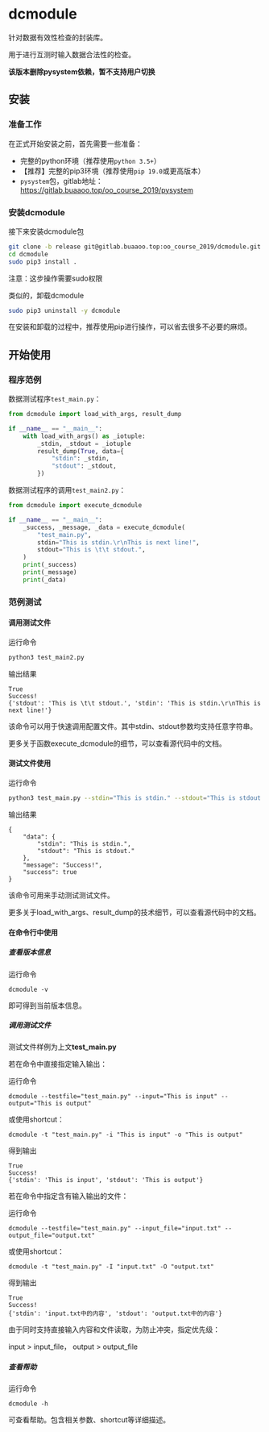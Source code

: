 # dcmodule

针对数据有效性检查的封装库。

用于进行互测时输入数据合法性的检查。

**该版本删除pysystem依赖，暂不支持用户切换**

## 安装

### 准备工作

在正式开始安装之前，首先需要一些准备：

* 完整的python环境（推荐使用`python 3.5+`）
* 【推荐】完整的pip3环境（推荐使用`pip 19.0`或更高版本）
* `pysystem`包，gitlab地址：https://gitlab.buaaoo.top/oo_course_2019/pysystem

### 安装dcmodule

接下来安装dcmodule包

```bash
git clone -b release git@gitlab.buaaoo.top:oo_course_2019/dcmodule.git
cd dcmodule
sudo pip3 install .
```

注意：这步操作需要sudo权限

类似的，卸载dcmodule

```bash
sudo pip3 uninstall -y dcmodule
```

在安装和卸载的过程中，推荐使用pip进行操作，可以省去很多不必要的麻烦。

## 开始使用

### 程序范例

数据测试程序`test_main.py`：

```python
from dcmodule import load_with_args, result_dump

if __name__ == "__main__":
    with load_with_args() as _iotuple:
        _stdin, _stdout = _iotuple
        result_dump(True, data={
            "stdin": _stdin,
            "stdout": _stdout,
        })

```

数据测试程序的调用`test_main2.py`：

```python
from dcmodule import execute_dcmodule

if __name__ == "__main__":
    _success, _message, _data = execute_dcmodule(
        "test_main.py",
        stdin="This is stdin.\r\nThis is next line!",
        stdout="This is \t\t stdout.",
    )
    print(_success)
    print(_message)
    print(_data)

```

### 范例测试

#### 调用测试文件

运行命令

```bash
python3 test_main2.py
```

输出结果

```
True
Success!
{'stdout': 'This is \t\t stdout.', 'stdin': 'This is stdin.\r\nThis is next line!'}
```

该命令可以用于快速调用配置文件。其中stdin、stdout参数均支持任意字符串。

更多关于函数execute_dcmodule的细节，可以查看源代码中的文档。

#### 测试文件使用

运行命令

```bash
python3 test_main.py --stdin="This is stdin." --stdout="This is stdout."
```

输出结果

```
{
    "data": {
        "stdin": "This is stdin.",
        "stdout": "This is stdout."
    },
    "message": "Success!",
    "success": true
}
```

该命令可用来手动测试测试文件。

更多关于load_with_args、result_dump的技术细节，可以查看源代码中的文档。

#### 在命令行中使用

##### 查看版本信息

运行命令

```
dcmodule -v
```

即可得到当前版本信息。

##### 调用测试文件

测试文件样例为上文**test_main.py**

若在命令中直接指定输入输出：

运行命令

```
dcmodule --testfile="test_main.py" --input="This is input" --output="This is output"
```

或使用shortcut：

```
dcmodule -t "test_main.py" -i "This is input" -o "This is output"
```

得到输出

```
True
Success!
{'stdin': 'This is input', 'stdout': 'This is output'}
```

若在命令中指定含有输入输出的文件：

运行命令

```
dcmodule --testfile="test_main.py" --input_file="input.txt" --output_file="output.txt"
```

或使用shortcut：

```
dcmodule -t "test_main.py" -I "input.txt" -O "output.txt"
```

得到输出

```
True
Success!
{'stdin': 'input.txt中的内容', 'stdout': 'output.txt中的内容'}
```

由于同时支持直接输入内容和文件读取，为防止冲突，指定优先级：

input > input_file， output > output_file​

##### 查看帮助

运行命令

```
dcmodule -h
```

可查看帮助。包含相关参数、shortcut等详细描述。